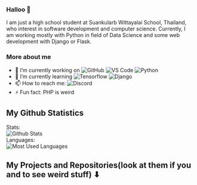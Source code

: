 ### Halloo 👋
I am just a high school student at Suankularb Wittayalai School, Thailand, who interest in software development and computer science. Currently, I am working mostly with Python in field of Data Science and some web development with Django or Flask.



### More about me
- 🔭 I’m currently working on ![GitHub](https://img.shields.io/badge/-GitHub-181717?style=flat-square&logo=github) ![VS Code](https://img.shields.io/badge/-VS%20Code-blue?style=flat-square&logo=visual-studio-code) ![Python](https://img.shields.io/badge/-Python-yellow?style=flat-square&logo=Python)
- 🌱 I’m currently learning ![Tensorflow](https://img.shields.io/badge/Tensorflow-yellow?style=flat-square&logo=tensorflow) ![Django](https://img.shields.io/badge/-Django-green?style=flat-square&logo=github)
- 📫 How to reach me: ![Discord](https://img.shields.io/badge/-Jimmy_Tempest%233197-black?style=flat-square&logo=Discord) 
- ⚡ Fun fact: PHP is weird

## My Github Statistics
Stats: <br>
![Github Stats](https://github-readme-stats.vercel.app/api?username=Jimmy-Tempest&count_private=true&show_icons=true&include_all_commits=true&theme=dark) <br>
Languages: <br>
![Most Used Languages](https://github-readme-stats.vercel.app/api/top-langs/?username=Jimmy-Tempest&hide=TeX&layout=compact&theme=dark)

## My Projects and Repositories(look at them if you and to see weird stuff) ⬇

